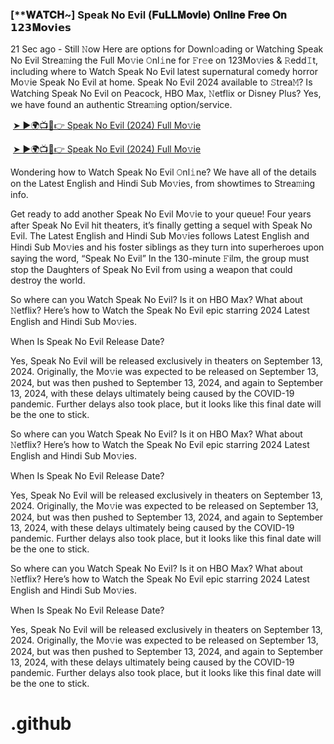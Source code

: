 <h3 style="text-align: left;">[**𝐖𝐀𝐓𝐂𝐇~] Speak No Evil (𝐅𝐮𝐋𝐋𝐌𝐨𝐯𝐢𝐞) 𝐎𝐧𝐥𝐢𝐧𝐞 𝐅𝐫𝐞𝐞 𝐎𝐧 𝟭𝟮𝟯𝐌𝗼𝘃𝗶𝗲𝘀</h3><p>21 Sec ago - Still 𝙽ow Here are options for Downl𝚘ading or Watching Speak No Evil Strea𝚖ing the Full Mo𝚟ie 𝙾nl𝚒ne for 𝙵r𝚎e on 123Mo𝚟ies & 𝚁edd𝙸t, including where to Watch Speak No Evil latest supernatural comedy horror Mo𝚟ie Speak No Evil at home. Speak No Evil 2024 available to 𝚂trea𝙼? Is Watching Speak No Evil on Peacock, HBO Max, 𝙽etflix or Disney Plus? Yes, we have found an authentic Strea𝚖ing option/service.</p><p></p><p>&nbsp;<a href="https://bootcampsite.blogspot.com/2024/09/speak-no-evil.html">➤ ►🌍📺📱👉 Speak No Evil
 (2024) Full Mo𝚟ie</a></p><p>&nbsp;<a href="https://bootcampsite.blogspot.com/2024/09/speak-no-evil.html">➤ ►🌍📺📱👉 Speak No Evil
 (2024) Full Mo𝚟ie</a></p><p>Wondering how to Watch Speak No Evil 𝙾nl𝚒ne? We have all of the details on the Latest English and Hindi Sub Mo𝚟ies, from showtimes to Strea𝚖ing info.</p><p></p><p>Get ready to add another Speak No Evil Mo𝚟ie to your queue! Four years after Speak No Evil hit theaters, it’s finally getting a sequel with Speak No Evil. The Latest English and Hindi Sub Mo𝚟ies follows Latest English and Hindi Sub Mo𝚟ies and his foster siblings as they turn into superheroes upon saying the word, “Speak No Evil” In the 130-minute 𝙵ilm, the group must stop the Daughters of Speak No Evil from using a weapon that could destroy the world.</p><p></p><p>So where can you Watch Speak No Evil? Is it on HBO Max? What about 𝙽etflix? Here’s how to Watch the Speak No Evil epic starring 2024 Latest English and Hindi Sub Mo𝚟ies.</p><p></p><p>When Is Speak No Evil Release Date?</p><p></p><p>Yes, Speak No Evil will be released exclusively in theaters on September 13, 2024. Originally, the Mo𝚟ie was expected to be released on September 13, 2024, but was then pushed to September 13, 2024, and again to September 13, 2024, with these delays ultimately being caused by the COVID-19 pandemic. Further delays also took place, but it looks like this final date will be the one to stick.</p><p></p><p>So where can you Watch Speak No Evil? Is it on HBO Max? What about 𝙽etflix? Here’s how to Watch the Speak No Evil epic starring 2024 Latest English and Hindi Sub Mo𝚟ies.</p><p></p><p>When Is Speak No Evil Release Date?</p><p></p><p>Yes, Speak No Evil will be released exclusively in theaters on September 13, 2024. Originally, the Mo𝚟ie was expected to be released on September 13, 2024, but was then pushed to September 13, 2024, and again to September 13, 2024, with these delays ultimately being caused by the COVID-19 pandemic. Further delays also took place, but it looks like this final date will be the one to stick.</p><p></p><p>So where can you Watch Speak No Evil? Is it on HBO Max? What about 𝙽etflix? Here’s how to Watch the Speak No Evil epic starring 2024 Latest English and Hindi Sub Mo𝚟ies.</p><p></p><p>When Is Speak No Evil Release Date?</p><p></p><p>Yes, Speak No Evil will be released exclusively in theaters on September 13, 2024. Originally, the Mo𝚟ie was expected to be released on September 13, 2024, but was then pushed to September 13, 2024, and again to September 13, 2024, with these delays ultimately being caused by the COVID-19 pandemic. Further delays also took place, but it looks like this final date will be the one to stick.</p><p></p>

# .github
